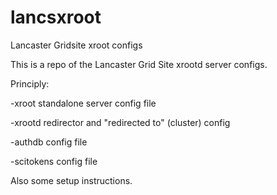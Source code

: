 # lancsxroot
Lancaster Gridsite xroot configs

This is a repo of the Lancaster Grid Site xrootd server configs.

Principly:

-xroot standalone server config file

-xrootd redirector and "redirected to" (cluster) config

-authdb config file

-scitokens config file

Also some setup instructions.
